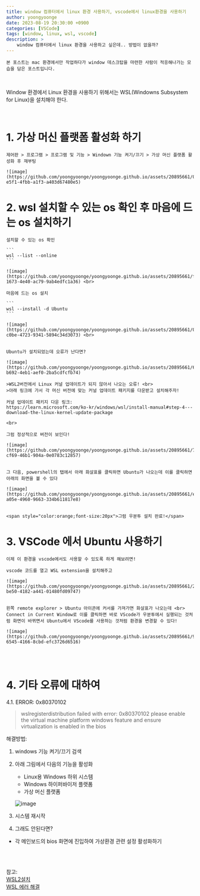 ```yaml
---
title: window 컴퓨터에서 linux 환경 사용하기, vscode에서 linux환경을 사용하기
author: yoongyoonge
date: 2023-08-19 20:30:00 +0900
categories: [VSCode]
tags: [window, linux, wsl, vscode]
description: >
    window 컴퓨터에서 linux 환경을 사용하고 싶은데.. 방법이 없을까?
---
```


~~~
본 포스트는 mac 환경에서만 작업하다가 window 데스크탑을 마련한 사람이 적응해나가는 모습을 담은 포스트입니다.
~~~

<br>

Window 환경에서 Linux 환경을 사용하기 위해서는 WSL(Windowns Subsystem for Linux)을 설치해야 한다.

<br>


# 1. 가상 머신 플랫폼 활성화 하기
    
    제어판 > 프로그램 > 프로그램 및 기능 > Windown 기능 켜기/끄기 > 가상 머신 플랫폼 활성화 후 재부팅

    ![image](https://github.com/yoongyoonge/yoongyoonge.github.io/assets/20895661/0b5552db-e5f1-4fbb-a1f3-a403d67480e5)


# 2. wsl 설치할 수 있는 os 확인 후 마음에 드는 os 설치하기

    설치할 수 있는 os 확인

    ```
    wsl --list --online
    ```

    ![image](https://github.com/yoongyoonge/yoongyoonge.github.io/assets/20895661/fce78205-1673-4e40-ac79-9ab4edfc1a36) <br>

    마음에 드는 os 설치 

    ```
    wsl --install -d Ubuntu
    ```

    ![image](https://github.com/yoongyoonge/yoongyoonge.github.io/assets/20895661/0ed55675-c0be-4723-9341-5894c34d3073) <br>

    
    Ubuntu가 설치되었는데 오류가 난다면?

    ![image](https://github.com/yoongyoonge/yoongyoonge.github.io/assets/20895661/66500f54-b692-4eb1-aef0-2ba5cdfcfb74)

    >WSL2버전에서 Linux 커널 업데이트가 되지 않아서 나오는 오류! <br>
    >아래 링크에 가서 각 머신 버전에 맞는 커널 업데이트 패키지를 다운받고 설치해주자!

    커널 업데이트 패키지 다운 링크: 
    https://learn.microsoft.com/ko-kr/windows/wsl/install-manual#step-4---download-the-linux-kernel-update-package

    <br>

    그럼 정상적으로 버전이 보인다!

    ![image](https://github.com/yoongyoonge/yoongyoonge.github.io/assets/20895661/78e466f6-cf69-46b1-904a-0e0783c12857)


    그 다음, powershell의 탭에서 아래 화살표를 클릭하면 Ubuntu가 나오는데 이를 클릭하면 아래의 화면을 볼 수 있다

    ![image](https://github.com/yoongyoonge/yoongyoonge.github.io/assets/20895661/e0adf2b6-a05e-4960-9663-334b611817e8)

    
    <span style="color:orange;font-size:20px">그럼 우분투 설치 완료!</span>


# 3. VSCode 에서 Ubuntu 사용하기

    이제 이 환경을 vscode에서도 사용할 수 있도록 하게 해보려면!

    vscode 코드를 열고 WSL extension을 설치해주고

    ![image](https://github.com/yoongyoonge/yoongyoonge.github.io/assets/20895661/2327bf3e-be50-4182-a441-01480fd09747)


    왼쪽 remote explorer > Ubuntu 아이콘에 커서를 가져가면 화살표가 나오는데 <br>
    Connect in Current Window로 이를 클릭하면 바로 VScode가 우분투에서 실행되는 것처럼 화면이 바뀌면서 Ubuntu에서 VScode를 사용하는 것처럼 환경을 변경할 수 있다!

    ![image](https://github.com/yoongyoonge/yoongyoonge.github.io/assets/20895661/9d9c82ed-6545-4166-8cbd-efc3726d6516)

<br><br>

# 4. 기타 오류에 대하여 

4.1. ERROR: 0x80370102

> wslregisterdistribution failed with error: 0x80370102 please enable the virtual machine platform windows feature and ensure virtualization is enabled in the bios

해결방법: 
1) windows 기능 켜기/끄기 검색

2) 아래 그림에서 다음의 기능을 활성화
    - Linux용 Windows 하위 시스템
    - Windows 하이퍼바이저 플랫폼
    - 가상 머신 플랫폼

    ![image](https://github.com/yoongyoonge/yoongyoonge.github.io/assets/20895661/9bdfd96a-2324-4055-86e1-cc0a1b233ebb)


3) 시스템 재시작

4) 그래도 안된다면?
- 각 메인보드의 bios 화면에 진입하여 가상환경 관련 설정 활성화하기


<br><br>

참고: <br>
[WSL2설치](https://velog.io/@gidskql6671/WSL-WSL2-%EC%84%A4%EC%B9%98-VSCode-%EC%97%B0%EB%8F%99) <br>
[WSL 에러 해결](https://velog.io/@jaylnne/WSL-Error-0x80370102-%ED%95%B4%EA%B2%B0)
